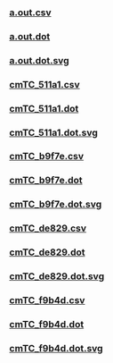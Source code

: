 ### [a.out.csv](a.out.csv)
### [a.out.dot](a.out.dot)
### [a.out.dot.svg](a.out.dot.svg)
### [cmTC_511a1.csv](cmTC_511a1.csv)
### [cmTC_511a1.dot](cmTC_511a1.dot)
### [cmTC_511a1.dot.svg](cmTC_511a1.dot.svg)
### [cmTC_b9f7e.csv](cmTC_b9f7e.csv)
### [cmTC_b9f7e.dot](cmTC_b9f7e.dot)
### [cmTC_b9f7e.dot.svg](cmTC_b9f7e.dot.svg)
### [cmTC_de829.csv](cmTC_de829.csv)
### [cmTC_de829.dot](cmTC_de829.dot)
### [cmTC_de829.dot.svg](cmTC_de829.dot.svg)
### [cmTC_f9b4d.csv](cmTC_f9b4d.csv)
### [cmTC_f9b4d.dot](cmTC_f9b4d.dot)
### [cmTC_f9b4d.dot.svg](cmTC_f9b4d.dot.svg)
